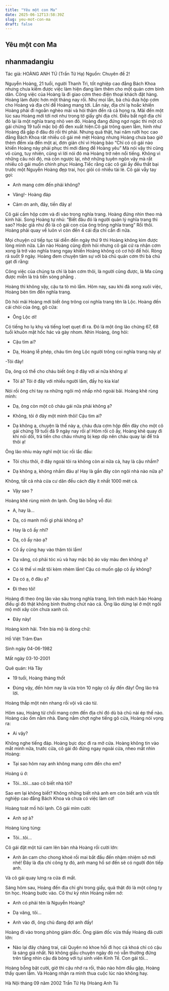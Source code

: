 ```yaml
---
title: "Yêu một con Ma"
date: 2025-06-12T13:58:39Z
slug: yeu-mot-con-ma
draft: false
---
```


## Yêu một con Ma

## nhanmadangiu

Tác giả: HOÀNG ANH TÚ (Trần Tử Hạ) 
Nguồn: Chuyên đề 2!  

Nguyễn Hoàng, 21 tuổi, người Thanh Trì, tốt nghiệp cao đẳng Bách Khoa nhưng chưa kiếm được việc làm hiện đang làm thêm cho một quán cơm bình dân. Công việc của Hoàng là đi giao cơm theo điện thoại khách đặt hàng. Hoàng làm được hơn một tháng nay rồi. Như mọi lần, bà chủ đưa hộp cơm cho Hoàng và địa chỉ để Hoàng mang tới. Lần này, địa chỉ lạ hoắc khiến Hoàng phải đi ngoằn nghèo mãi và hỏi thăm đến rã cả họng ra. Mãi đến một lúc sau Hoàng mới tới nơi như trong tờ giấy ghi địa chỉ. Điều bất ngờ địa chỉ đó lại là một nghĩa trang nhỏ ven đô. Hoàng đang đứng ngơ ngác thì một cô gái chừng 19 tuổi mặc bộ đồ đen xuất hiện.Cô gái trông quen lắm, hình như Hoàng đã gặp ở đâu đó rồi thì phải. Nhưng quả thật, hai năm rưỡi học cao đẳng Bách Khoa rât nhiều cô gái mê mệt Hoàng nhưng Hoàng chưa bao giờ thèm đếm xỉa đến một ai, đơn giản chỉ vì Hoàng bảo “Chỉ có cô gái nào khiến Hoàng này phải phục thì mới đáng để Hoàng yêu” Mà nói vậy thì cũng vô cùng, tuy nhiên, cũng vì lời nói đó mà Hoàng trở nên nổi tiếng. Không vì những câu nói đó, mà còn ngược lại, nhờ những tuyên ngôn vậy mà rất nhiều cô gái muốn chinh phục Hoàng.Tiếc rằng các cô gái ấy đều thất bại trước một Nguyễn Hoàng đẹp trai, học giỏi có nhiều tài lẻ. Cô gái vẫy tay gọi: 
- Anh mang cơm đến phải không? 

- Vâng!- Hoàng đáp 

- Cảm ơn anh, đây, tiền đây ạ! 

Cô gái cầm hộp cơm và đi vào trong nghĩa trang. Hoàng đứng nhìn theo mà kinh hãi. Song Hoàng tự nhủ: “Biết đâu đó là người quản lý nghĩa trang thì sao? Hoặc giả như đó là cô gái con của ông trông nghĩa trang” Rồi thôi. Hoàng phải quay về luôn vì còn đến 4 cái địa chỉ cần đi nữa. 

Mọi chuyện cứ tiếp tục tái diễn đến ngày thứ 9 thì Hoàng không kìm được lòng mình nữa. Lần nào Hoàng cũng định hỏi nhưng cô gái cứ ra nhận cơm xong là trở vào nghĩa trang ngay khiến Hoàng không có cơ hội để hỏi. Ròng rã suốt 9 ngày. Hoàng đem chuyện tâm sự với bà chủ quán cơm thì bà chủ gạt đi rằng: 

Công việc của chúng ta chỉ là bán cơm thôi, là người cũng được, là Ma cũng được miễn là trả tiền sòng phẳng . 

Hoàng thì không vậy, cậu ta tò mò lắm. Hôm nay, sau khi đã xong xuôi việc, Hoàng bèn tìm đến nghĩa trang. 

Dò hỏi mãi Hoàng mới biết ông trông coi nghĩa trang tên là Lộc. Hoàng đến cái chòi của ông, gõ cửa: 

- Ông Lộc ơi! 

Có tiếng ho lụ khụ và tiếng loẹt quẹt đi ra. Đó là một ông lão chừng 67, 68 tuổi khuôn mặt hốc hác và gày nhom. Nhìn Hoàng, ông hỏi: 

- Cậu tìm ai? 

- Dạ, Hoàng lễ phép, cháu tìm ông Lộc người trông coi nghĩa trang này ạ! 

-Tôi đây! 

Dạ, ông có thể cho cháu biết ông ở đây với ai nữa không ạ! 

- Tôi á? Tôi ở đây với nhiều người lắm, đấy họ kia kìa! 

Nói rồi ông chỉ tay ra những ngôi mộ nhấp nhô ngoài bãi. Hoàng khẽ rùng mình: 

- Dạ, ông còn một cô cháu gái nữa phải không ạ? 

- Không, tôi ở đây một mình thôi! Cậu tìm ai? 

- Dạ không ạ, chuyện là thế này ạ, cháu đưa cơm hộp đến đây cho một cô gái chừng 19 tuổi đã 9 ngày nay rồi ạ! Hôm rồi cô ấy, Hoàng khẽ quay đi khi nói dối, trả tiền cho cháu nhưng bị kẹp díp nên cháu quay lại để trả thôi ạ! 

Ông lão nhíu mày nghĩ một lúc rồi lắc đầu: 

- Tôi chịu thôi, ở đây ngoài tôi ra không còn ai nữa cả, hay là cậu nhầm? 

- Dạ không ạ, không nhầm đâu ạ! Hay là gần đây còn ngôi nhà nào nữa ạ? 

Không, tất cả nhà cửa cư dân đều cách đây ít nhất 1000 mét cả. 

- Vậy sao ? 

Hoàng khẽ rùng mình ớn lạnh. Ông lão bỗng vỗ đùi: 

- A, hay là... 

- Dạ, có manh mối gì phải không ạ? 

- Hay là cô ấy nhỉ? 

- Dạ, cô ấy nào ạ? 

- Cô ấy cũng hay vào thăm tôi lắm! 

- Dạ vâng, có phải tóc xù và hay mặc bộ áo váy màu đen không ạ? 

- Có lẽ thế vì mắt tôi kèm nhèm lắm! Cậu có muốn gặp cô ấy không? 

- Dạ có ạ, ở đâu ạ? 

- Đi theo tôi! 

Hoàng đi theo ông lão vào sâu trong nghĩa trang, linh tính mách bảo Hoàng điều gì đó thật không bình thường chút nào cả. Ông lão dừng lại ở một ngôi mộ mới xây còn chưa xanh cỏ. 

- Đây này! 

Hoàng kinh hãi. Trên bia mộ là dòng chữ: 

Hồ Việt Trâm Đan 

Sinh ngày 04-06-1982 

Mất ngày 03-10-2001 

Quê quán: Hà Tây 

- 19 tuổi, Hoàng thảng thốt 

- Đúng vậy, đến hôm nay là vừa tròn 10 ngày cô ấy đến đây! Ông lão trả lời. 

Hoàng thắp một nén nhang rồi vội vã cáo từ. 

Hôm sau, Hoàng từ chối mang cơm đến địa chỉ đó dù bà chủ nài ép thế nào. Hoàng cáo ốm nằm nhà. Đang nằm chợt nghe tiếng gõ cửa, Hoàng nói vọng ra: 

- Ai vậy? 

Không nghe tiếng đáp. Hoàng bực dọc đi ra mở cửa. Hoàng không tin vào mắt mình nữa, trước cửa, cô gái đó đứng ngay ngoài cửa, nheo mắt nhìn Hoàng: 

- Tại sao hôm nay anh không mang cơm đến cho em? 

Hoàng ú ớ: 

- Tôi...tôi...sao cô biết nhà tôi? 

Sao em lại không biết? Không những biết nhà anh em còn biết anh vừa tốt nghiệp cao đẳng Bách Khoa và chưa có việc làm cơ! 

Hoàng toát mồ hôi lạnh. Cô gái mỉm cười: 

- Anh sợ à? 

Hoàng lúng túng: 

- Tôi...tôi... 

Cô gái đặt một túi cam lên bàn nhà Hoàng rồi cười lớn: 

- Anh ăn cam cho chong khoẻ rồi mai bắt đầu đến nhậm nhiệm sở mới nhé! Đây là địa chỉ công ty đó, anh mang hồ sơ đến sẽ có người đón tiếp anh. 

Và cô gái quay lưng ra cửa đi mất. 

Sáng hôm sau, Hoàng đến địa chỉ ghi trong giấy, quả thật đó là một công ty tin học. Hoàng bước vào. Cô thư ký nhìn Hoàng niềm nở: 

- Anh có phải tên là Nguyễn Hoàng? 

- Dạ vâng, tôi... 

- Anh vào đi, ông chủ đang đợi anh đấy! 

Hoàng đi vào trong phòng giám đốc. Ông giám đốc vừa thấy Hoàng đã cười lớn: 

- Nào lại đây chàng trai, cái Quyên nó khoe hồi đi học cả khoá chỉ có cậu là sáng giá nhất. Nó không giấu chuyện ngày đó nó vẫn thường đứng trên tầng nhìn cậu đá bóng với tụi sinh viên Kinh Tế. Con gái tôi... 

Hoàng bỗng bật cười, giờ thì cậu nhớ ra rồi, thảo nào hôm đầu gặp, Hoàng thấy quen lắm. Và Hoàng nhận ra mình thua cuộc lúc nào không hay. 

Hà Nội tháng 09 năm 2002 
Trần Tử Hạ (Hoàng Anh Tú